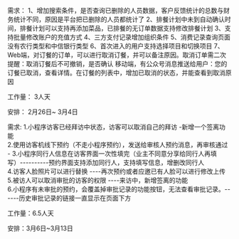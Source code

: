 









需求：
1、增加搜索条件，是否查询已删除的人员数据，客户反馈统计的总数与财务统计不同，原因是平台把已删除的人员都统计了
2、排餐计划中未到自动确认时间，排餐计划可以支持再添加菜品，已排餐的无订单数据支持修改排餐计划
3、支持批量修改账户的充值方式
4、三方支付记录增加组织条件
5、消费记录查询页面没有农行类型和中信银行类型
6、首次进入的用户支持选择项目和切换项目
7、Web端，对订餐的订单，可以进行取消订餐，并可以备注原因。取消订单需二次提醒：取消订餐后不可撤销，是否确认
      移动端，有公众号消息推送给用户：您的订餐已取消，查看详情。在订餐的列表中，增加已取消的状态，并能查看到取消原因

工作量： 3人天

安排： 2月26日~ 3月4日

需求:
1.小程序访客已经拜访中状态，访客可以取消自己的拜访   -新增一个签离功能            
2.使用访客机线下预约（不走小程序预约），发送给审核人预约消息，再审核通过   -
3.小程序同行人信息在访客界面一次性填完（业主不同意分享给同行人再填写）----------预约界面支持添加同行人，支持填写信息，增删改同行人  
4.访客人脸照片可以进行替换  ----再次预约或者应邀已有人脸可以进行修改上传 
5.被访人可以取消审批的访客的权限 ----来访中，新增签离的功能   
6.小程序有未审批的预约，会覆盖掉审批记录的功能按钮，无法查看审批记录。------历史审批记录的链接一直显示在页面下方

工作量：6.5人天


安排：3月6日~3月13日